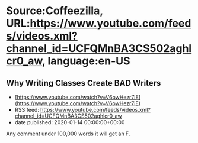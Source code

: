# Source:Coffeezilla, URL:https://www.youtube.com/feeds/videos.xml?channel_id=UCFQMnBA3CS502aghlcr0_aw, language:en-US

## Why Writing Classes Create BAD Writers
 - [https://www.youtube.com/watch?v=V6owHezr7iE](https://www.youtube.com/watch?v=V6owHezr7iE)
 - RSS feed: https://www.youtube.com/feeds/videos.xml?channel_id=UCFQMnBA3CS502aghlcr0_aw
 - date published: 2020-01-14 00:00:00+00:00

Any comment under 100,000 words it will get an F.

